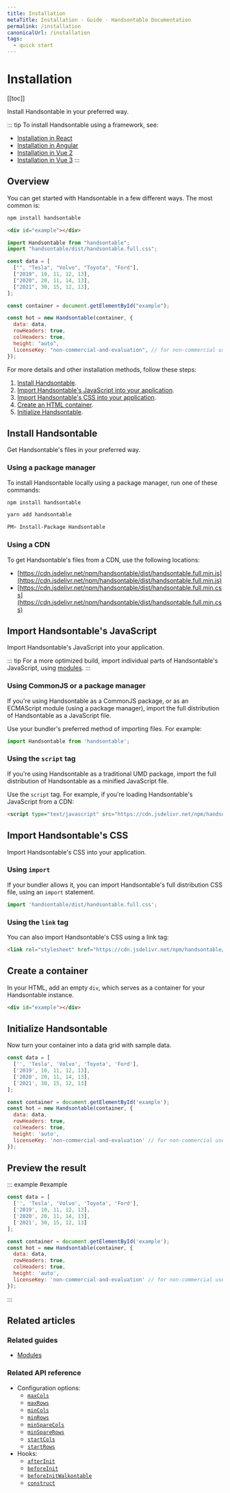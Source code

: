 ```yaml
---
title: Installation
metaTitle: Installation - Guide - Handsontable Documentation
permalink: /installation
canonicalUrl: /installation
tags:
  - quick start
---
```


# Installation

[[toc]]

Install Handsontable in your preferred way.

::: tip
To install Handsontable using a framework, see:

 - [Installation in React](@/guides/integrate-with-react/react-installation.md)
 - [Installation in Angular](@/guides/integrate-with-angular/angular-installation.md)
 - [Installation in Vue 2](@/guides/integrate-with-vue/vue-installation.md)
 - [Installation in Vue 3](@/guides/integrate-with-vue3/vue3-installation.md)
:::

## Overview

You can get started with Handsontable in a few different ways. The most common is:

<code-group>
  <code-block title="npm">

  ```bash
  npm install handsontable
  ```

  </code-block>
  <code-block title="Your HTML">

  ```html
  <div id="example"></div>
  ```

  </code-block>
  <code-block title="Your application">

  ```js
  import Handsontable from "handsontable";
  import "handsontable/dist/handsontable.full.css";

  const data = [
    ["", "Tesla", "Volvo", "Toyota", "Ford"],
    ["2019", 10, 11, 12, 13],
    ["2020", 20, 11, 14, 13],
    ["2021", 30, 15, 12, 13],
  ];

  const container = document.getElementById("example");

  const hot = new Handsontable(container, {
    data: data,
    rowHeaders: true,
    colHeaders: true,
    height: "auto",
    licenseKey: "non-commercial-and-evaluation", // for non-commercial use only
  });
  ```

  </code-block>
</code-group>

For more details and other installation methods, follow these steps:

1. [Install Handsontable](#install-handsontable).
2. [Import Handsontable's JavaScript into your application](#import-handsontable-s-javascript).
3. [Import Handsontable's CSS into your application](#import-handsontable-s-css).
4. [Create an HTML container](#create-a-container).
5. [Initialize Handsontable](#initialize-handsontable).

## Install Handsontable

Get Handsontable's files in your preferred way.

### Using a package manager

To install Handsontable locally using a package manager, run one of these commands:

<code-group>
  <code-block title="npm">

  ```bash
  npm install handsontable
  ```

  </code-block>
  <code-block title="Yarn">

  ```bash
  yarn add handsontable
  ```

  </code-block>
  <code-block title="NuGet">

  ```bash
  PM> Install-Package Handsontable
  ```

  </code-block>
</code-group>

### Using a CDN

To get Handsontable's files from a CDN, use the following locations:

- [https://cdn.jsdelivr.net/npm/handsontable/dist/handsontable.full.min.js](https://cdn.jsdelivr.net/npm/handsontable/dist/handsontable.full.min.js)
- [https://cdn.jsdelivr.net/npm/handsontable/dist/handsontable.full.min.css](https://cdn.jsdelivr.net/npm/handsontable/dist/handsontable.full.min.css)

## Import Handsontable's JavaScript

Import Handsontable's JavaScript into your application.

::: tip
For a more optimized build, import individual parts of Handsontable's JavaScript, using [modules](@/guides/tools-and-building/modules.md).
:::

### Using CommonJS or a package manager

If you're using Handsontable as a CommonJS package, or as an ECMAScript module (using a package manager), import the full distribution of Handsontable as a JavaScript file.

Use your bundler's preferred method of importing files. For example:

```js
import Handsontable from 'handsontable';
```

### Using the `script` tag

If you're using Handsontable as a traditional UMD package, import the full distribution of Handsontable as a minified JavaScript file.

Use the `script` tag. For example, if you're loading Handsontable's JavaScript from a CDN:

```html
<script type="text/javascript" src="https://cdn.jsdelivr.net/npm/handsontable/dist/handsontable.full.min.js"></script>
```

## Import Handsontable's CSS

Import Handsontable's CSS into your application.

### Using `import`

If your bundler allows it, you can import Handsontable's full distribution CSS file, using an `import` statement.

```js
import 'handsontable/dist/handsontable.full.css';
```

### Using the `link` tag

You can also import Handsontable's CSS using a link tag:

```html
<link rel="stylesheet" href="https://cdn.jsdelivr.net/npm/handsontable/dist/handsontable.full.min.css" />
```

## Create a container

In your HTML, add an empty `div`, which serves as a container for your Handsontable instance.

```html
<div id="example"></div>
```

## Initialize Handsontable

Now turn your container into a data grid with sample data.
```js
const data = [
  ['', 'Tesla', 'Volvo', 'Toyota', 'Ford'],
  ['2019', 10, 11, 12, 13],
  ['2020', 20, 11, 14, 13],
  ['2021', 30, 15, 12, 13]
];

const container = document.getElementById('example');
const hot = new Handsontable(container, {
  data: data,
  rowHeaders: true,
  colHeaders: true,
  height: 'auto',
  licenseKey: 'non-commercial-and-evaluation' // for non-commercial use only
});
```

## Preview the result

::: example #example
```js
const data = [
  ['', 'Tesla', 'Volvo', 'Toyota', 'Ford'],
  ['2019', 10, 11, 12, 13],
  ['2020', 20, 11, 14, 13],
  ['2021', 30, 15, 12, 13]
];

const container = document.getElementById('example');
const hot = new Handsontable(container, {
  data: data,
  rowHeaders: true,
  colHeaders: true,
  height: 'auto',
  licenseKey: 'non-commercial-and-evaluation' // for non-commercial use only
});
```
:::

## Related articles

### Related guides

- [Modules](@/guides/tools-and-building/modules.md)

### Related API reference

- Configuration options:
  - [`maxCols`](@/api/options.md#maxcols)
  - [`maxRows`](@/api/options.md#maxrows)
  - [`minCols`](@/api/options.md#mincols)
  - [`minRows`](@/api/options.md#minrows)
  - [`minSpareCols`](@/api/options.md#minsparecols)
  - [`minSpareRows`](@/api/options.md#minsparerows)
  - [`startCols`](@/api/options.md#startcols)
  - [`startRows`](@/api/options.md#startrows)
- Hooks:
  - [`afterInit`](@/api/hooks.md#afterinit)
  - [`beforeInit`](@/api/hooks.md#beforeinit)
  - [`beforeInitWalkontable`](@/api/hooks.md#beforeinitwalkontable)
  - [`construct`](@/api/hooks.md#construct)
